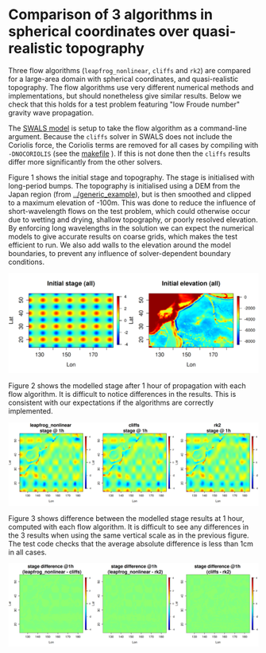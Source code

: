 # Comparison of 3 algorithms in spherical coordinates over quasi-realistic topography

Three flow algorithms (`leapfrog_nonlinear`, `cliffs` and `rk2`) are compared for a large-area domain with spherical coordinates, and quasi-realistic topography. The flow algorithms use very different numerical methods and implementations, but should nonetheless give similar results. Below we check that this holds for a test problem featuring "low Froude number" gravity wave propagation.

The [SWALS model](model.f90) is setup to take the flow algorithm as a command-line argument. Because the `cliffs` solver in SWALS does not include the Coriolis force, the Coriolis terms are removed for all cases by compiling with `-DNOCORIOLIS` (see the [makefile](make_model) ). If this is not done then the `cliffs` results differ more significantly from the other solvers. 

Figure 1 shows the initial stage and topography. The stage is initialised with long-period bumps. The topography is initialised using a DEM from the Japan region (from [../generic_example](../generic_example)), but is then smoothed and clipped to a maximum elevation of -100m. This was done to reduce the influence of short-wavelength flows on the test problem, which could otherwise occur due to wetting and drying, shallow topography, or poorly resolved elevation. By enforcing long wavelengths in the solution we can expect the numerical models to give accurate results on coarse grids, which makes the test efficient to run. We also add walls to the elevation around the model boundaries, to prevent any influence of solver-dependent boundary conditions. 

![Figure 1: The initial stage and elevation for the test problem](initial_conditions.png)

Figure 2 shows the modelled stage after 1 hour of propagation with each flow algorithm. It is difficult to notice differences in the results. This is consistent with our expectations if the algorithms are correctly implemented. 

![Figure 2: The modelled stage after 1 hour of propagation time elevation for the test problem](three_models_at_final_time.png)

Figure 3 shows difference between the modelled stage results at 1 hour, computed with each flow algorithm. It is difficult to see any differences in the 3 results when using the same vertical scale as in the previous figure. The test code checks that the average absolute difference is less than 1cm in all cases. 

![Figure 3: Differences in modelled stage after 1 hour of propagation time elevation for the test problem](model_differences_at_final_time.png)

